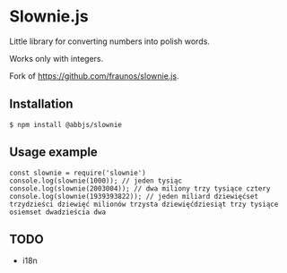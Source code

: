 Slownie.js
==========

Little library for converting numbers into polish words.

Works only with integers.

Fork of https://github.com/fraunos/slownie.js.

Installation
------------

```
$ npm install @abbjs/slownie
```

Usage example
-------------
```
const slownie = require('slownie')
console.log(slownie(1000)); // jeden tysiąc
console.log(slownie(2003004)); // dwa miliony trzy tysiące cztery
console.log(slownie(1939393822)); // jeden miliard dziewięćset trzydzieści dziewięć milionów trzysta dziewięćdziesiąt trzy tysiące osiemset dwadzieścia dwa 
```

TODO
----

* i18n
